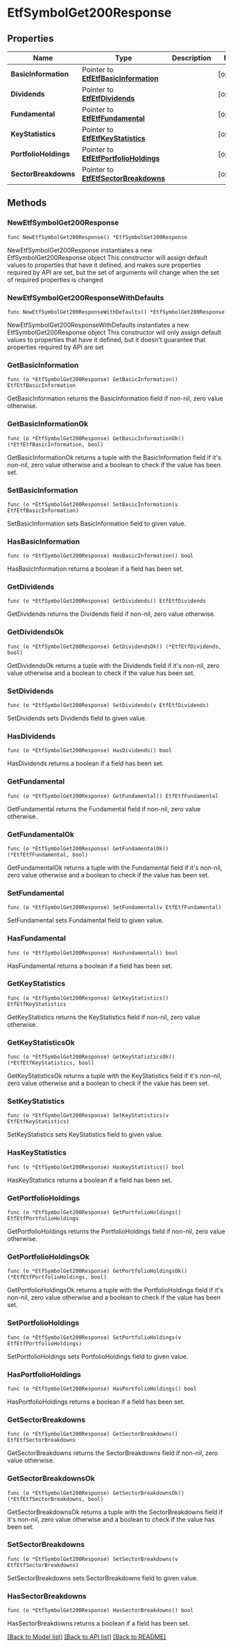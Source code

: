 # EtfSymbolGet200Response

## Properties

Name | Type | Description | Notes
------------ | ------------- | ------------- | -------------
**BasicInformation** | Pointer to [**EtfEtfBasicInformation**](EtfEtfBasicInformation.md) |  | [optional] 
**Dividends** | Pointer to [**EtfEtfDividends**](EtfEtfDividends.md) |  | [optional] 
**Fundamental** | Pointer to [**EtfEtfFundamental**](EtfEtfFundamental.md) |  | [optional] 
**KeyStatistics** | Pointer to [**EtfEtfKeyStatistics**](EtfEtfKeyStatistics.md) |  | [optional] 
**PortfolioHoldings** | Pointer to [**EtfEtfPortfolioHoldings**](EtfEtfPortfolioHoldings.md) |  | [optional] 
**SectorBreakdowns** | Pointer to [**EtfEtfSectorBreakdowns**](EtfEtfSectorBreakdowns.md) |  | [optional] 

## Methods

### NewEtfSymbolGet200Response

`func NewEtfSymbolGet200Response() *EtfSymbolGet200Response`

NewEtfSymbolGet200Response instantiates a new EtfSymbolGet200Response object
This constructor will assign default values to properties that have it defined,
and makes sure properties required by API are set, but the set of arguments
will change when the set of required properties is changed

### NewEtfSymbolGet200ResponseWithDefaults

`func NewEtfSymbolGet200ResponseWithDefaults() *EtfSymbolGet200Response`

NewEtfSymbolGet200ResponseWithDefaults instantiates a new EtfSymbolGet200Response object
This constructor will only assign default values to properties that have it defined,
but it doesn't guarantee that properties required by API are set

### GetBasicInformation

`func (o *EtfSymbolGet200Response) GetBasicInformation() EtfEtfBasicInformation`

GetBasicInformation returns the BasicInformation field if non-nil, zero value otherwise.

### GetBasicInformationOk

`func (o *EtfSymbolGet200Response) GetBasicInformationOk() (*EtfEtfBasicInformation, bool)`

GetBasicInformationOk returns a tuple with the BasicInformation field if it's non-nil, zero value otherwise
and a boolean to check if the value has been set.

### SetBasicInformation

`func (o *EtfSymbolGet200Response) SetBasicInformation(v EtfEtfBasicInformation)`

SetBasicInformation sets BasicInformation field to given value.

### HasBasicInformation

`func (o *EtfSymbolGet200Response) HasBasicInformation() bool`

HasBasicInformation returns a boolean if a field has been set.

### GetDividends

`func (o *EtfSymbolGet200Response) GetDividends() EtfEtfDividends`

GetDividends returns the Dividends field if non-nil, zero value otherwise.

### GetDividendsOk

`func (o *EtfSymbolGet200Response) GetDividendsOk() (*EtfEtfDividends, bool)`

GetDividendsOk returns a tuple with the Dividends field if it's non-nil, zero value otherwise
and a boolean to check if the value has been set.

### SetDividends

`func (o *EtfSymbolGet200Response) SetDividends(v EtfEtfDividends)`

SetDividends sets Dividends field to given value.

### HasDividends

`func (o *EtfSymbolGet200Response) HasDividends() bool`

HasDividends returns a boolean if a field has been set.

### GetFundamental

`func (o *EtfSymbolGet200Response) GetFundamental() EtfEtfFundamental`

GetFundamental returns the Fundamental field if non-nil, zero value otherwise.

### GetFundamentalOk

`func (o *EtfSymbolGet200Response) GetFundamentalOk() (*EtfEtfFundamental, bool)`

GetFundamentalOk returns a tuple with the Fundamental field if it's non-nil, zero value otherwise
and a boolean to check if the value has been set.

### SetFundamental

`func (o *EtfSymbolGet200Response) SetFundamental(v EtfEtfFundamental)`

SetFundamental sets Fundamental field to given value.

### HasFundamental

`func (o *EtfSymbolGet200Response) HasFundamental() bool`

HasFundamental returns a boolean if a field has been set.

### GetKeyStatistics

`func (o *EtfSymbolGet200Response) GetKeyStatistics() EtfEtfKeyStatistics`

GetKeyStatistics returns the KeyStatistics field if non-nil, zero value otherwise.

### GetKeyStatisticsOk

`func (o *EtfSymbolGet200Response) GetKeyStatisticsOk() (*EtfEtfKeyStatistics, bool)`

GetKeyStatisticsOk returns a tuple with the KeyStatistics field if it's non-nil, zero value otherwise
and a boolean to check if the value has been set.

### SetKeyStatistics

`func (o *EtfSymbolGet200Response) SetKeyStatistics(v EtfEtfKeyStatistics)`

SetKeyStatistics sets KeyStatistics field to given value.

### HasKeyStatistics

`func (o *EtfSymbolGet200Response) HasKeyStatistics() bool`

HasKeyStatistics returns a boolean if a field has been set.

### GetPortfolioHoldings

`func (o *EtfSymbolGet200Response) GetPortfolioHoldings() EtfEtfPortfolioHoldings`

GetPortfolioHoldings returns the PortfolioHoldings field if non-nil, zero value otherwise.

### GetPortfolioHoldingsOk

`func (o *EtfSymbolGet200Response) GetPortfolioHoldingsOk() (*EtfEtfPortfolioHoldings, bool)`

GetPortfolioHoldingsOk returns a tuple with the PortfolioHoldings field if it's non-nil, zero value otherwise
and a boolean to check if the value has been set.

### SetPortfolioHoldings

`func (o *EtfSymbolGet200Response) SetPortfolioHoldings(v EtfEtfPortfolioHoldings)`

SetPortfolioHoldings sets PortfolioHoldings field to given value.

### HasPortfolioHoldings

`func (o *EtfSymbolGet200Response) HasPortfolioHoldings() bool`

HasPortfolioHoldings returns a boolean if a field has been set.

### GetSectorBreakdowns

`func (o *EtfSymbolGet200Response) GetSectorBreakdowns() EtfEtfSectorBreakdowns`

GetSectorBreakdowns returns the SectorBreakdowns field if non-nil, zero value otherwise.

### GetSectorBreakdownsOk

`func (o *EtfSymbolGet200Response) GetSectorBreakdownsOk() (*EtfEtfSectorBreakdowns, bool)`

GetSectorBreakdownsOk returns a tuple with the SectorBreakdowns field if it's non-nil, zero value otherwise
and a boolean to check if the value has been set.

### SetSectorBreakdowns

`func (o *EtfSymbolGet200Response) SetSectorBreakdowns(v EtfEtfSectorBreakdowns)`

SetSectorBreakdowns sets SectorBreakdowns field to given value.

### HasSectorBreakdowns

`func (o *EtfSymbolGet200Response) HasSectorBreakdowns() bool`

HasSectorBreakdowns returns a boolean if a field has been set.


[[Back to Model list]](../README.md#documentation-for-models) [[Back to API list]](../README.md#documentation-for-api-endpoints) [[Back to README]](../README.md)



